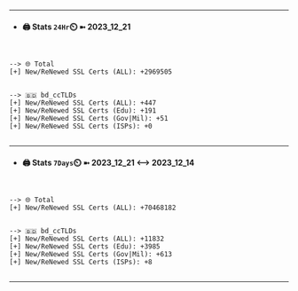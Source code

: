 

---
- #### 🖨️ **Stats** `24Hr`⏲️ ➼ 2023_12_21
```console


--> 🌐 Total
[+] New/ReNewed SSL Certs (ALL): +2969505


--> 🇧🇩 bd_ccTLDs
[+] New/ReNewed SSL Certs (ALL): +447
[+] New/ReNewed SSL Certs (Edu): +191
[+] New/ReNewed SSL Certs (Gov|Mil): +51
[+] New/ReNewed SSL Certs (ISPs): +0


```

---
- #### 🖨️ **Stats** `7Days`⏲️ ➼ 2023_12_21 <--> 2023_12_14
```console


--> 🌐 Total
[+] New/ReNewed SSL Certs (ALL): +70468182


--> 🇧🇩 bd_ccTLDs
[+] New/ReNewed SSL Certs (ALL): +11832
[+] New/ReNewed SSL Certs (Edu): +3985
[+] New/ReNewed SSL Certs (Gov|Mil): +613
[+] New/ReNewed SSL Certs (ISPs): +8


```

---

